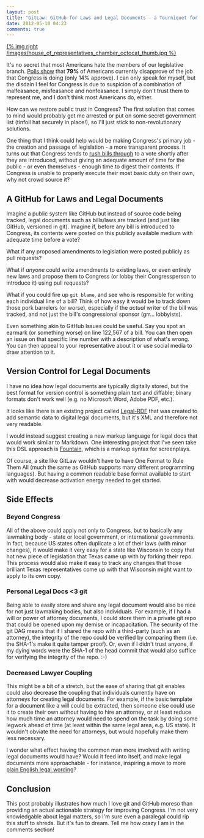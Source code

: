 ```yaml
---
layout: post
title: "GitLaw: GitHub for Laws and Legal Documents - a Tourniquet for American Liberty"
date: 2012-05-10 04:23
comments: true
---
```


[{% img right /images/house_of_representatives_chamber_octocat_thumb.jpg %}](/images/house_of_representatives_chamber_octocat.jpg)

It's no secret that most Americans hate the members of our legislative branch.
[Polls show][1] that **79%** of Americans currently disapprove of the job that
Congress is doing (only 14% approve).  I can only speak for myself,
but the disdain I feel for Congress is due to suspicion of a combination of
malfeasance, misfeasance and nonfeasance.  I simply don't trust them to
represent me, and I don't think most Americans do, either.

How can we restore public trust in Congress?  The first solution that comes to
mind would probably get me arrested or put on some secret government list
(tinfoil hat securely in place!), so I'll just stick to non-revolutionary
solutions.

One thing that I think could help would be making Congress's primary job - the
creation and passage of legislation - a more transparent process.  It turns out
that Congress tends to [rush bills through][2] to a vote shortly after they are
introduced, without giving an adequate amount of time for the public - or even
themselves - enough time to digest their contents.  If Congress is unable to
properly execute their most basic duty on their own, why not crowd source it?

<!-- more -->

## A GitHub for Laws and Legal Documents

Imagine a public system like GitHub but instead of source code being tracked,
legal documents such as bills/laws are tracked (and just like GitHub, versioned
in git). Imagine if, before any bill is introduced to Congress, its contents
were posted on this publicly available medium with adequate time before a vote?

What if any proposed amendments to legislation were posted publicly as pull
requests?

What if *anyone* could write amendments to existing laws, or even entirely
new laws and propose them to Congress (or lobby their Congressperson to
introduce it) using pull requests?

What if you could fire up `git blame`, and see who is responsible for writing
each individual line of a bill?  Think of how easy it would be to track down
those pork barrelers (or worse), especially if the *actual* writer of the bill
was tracked, and not just the bill's congressional sponsor (grr... lobbyists).

Even something akin to GitHub Issues could be useful.  Say you spot an earmark
(or something worse) on line 122,567 of a bill.  You can then open an issue on
that specific line number with a description of what's wrong.  You can then
appeal to your representative about it or use social media to draw attention
to it.

## Version Control for Legal Documents

I have no idea how legal documents are typically digitally stored, but the
best format for version control is something plain text and diffable;
binary formats don't work well (e.g. no Microsoft Word, Adobe PDF, etc.).

It looks like there is an existing project called [Legal-RDF][3] that was
created to add semantic data to digital legal documents, but it's XML and
therefore not very readable.

I would instead suggest creating a new markup language for legal docs that
would work similar to Markdown. One interesting project that I've seen take
this DSL approach is [Fountain][4], which is a markup syntax for screenplays.

Of course, a site like GitLaw wouldn't have to have One Format to Rule Them
All (much the same as GitHub supports many different programming languages).
But having a common readable base format available to start with would
decrease activation energy needed to get started.

## Side Effects

### Beyond Congress

All of the above could apply not only to Congress, but to basically any
lawmaking body - state or local government, or international governments. In
fact, because US states often duplicate a lot of their laws (with minor
changes), it would make it very easy for a state like Wisconsin to copy that
hot new piece of legislation that Texas came up with by forking their repo.
This process would also make it easy to track any changes that those brilliant
Texas representatives come up with that Wisconsin might want to apply to its
own copy.

### Personal Legal Docs <3 git

Being able to easily store and share any legal document would also be nice for
not just lawmaking bodies, but also individuals. For example, if I had a will
or power of attorney documents, I could store them in a private git repo that
could be opened upon my demise or incapacitation. The security of the git DAG
means that if I shared the repo with a third-party (such as an attorney), the
integrity of the repo could be verified by comparing them (i.e. the SHA-1's
make it quite tamper proof). Or, even if I didn't trust anyone, if my dying
words were the SHA-1 of the head commit that would also suffice for verifying
the integrity of the repo. :-)

### Decreased Lawyer Coupling

This might be a bit of a stretch, but the ease of sharing that git enables
could also decrease the coupling that individuals currently have on attorneys
for creating legal documents.  For example, if the basic template for a
document like a will could be extracted, then someone else could use it
to create their own without having to hire an attorney, or at least reduce
how much time an attorney would need to spend on the task by doing some
legwork ahead of time (at least within the same legal area, e.g. US state).
It wouldn't obviate the need for attorneys, but would hopefully make them
less necessary.

I wonder what effect having the common man more involved with writing legal
documents would have?  Would it feed into itself, and make legal documents
more approachable - for instance, inspiring a move to more
[plain English legal wording][5]?

## Conclusion

This post probably illustrates how much I love git and GitHub moreso than
providing an actual actionable strategy for improving Congress.  I'm not
very knowledgable about legal matters, so I'm sure even a paralegal could
rip this stuff to shreds.  But it's fun to dream.  Tell me how crazy I am
in the comments section!

[1]: http://www.realclearpolitics.com/epolls/other/congressional_job_approval-903.html
[2]: http://readthebill.org/rushed/
[3]: http://www.hypergrove.com/legalrdf.org/LegalMarkup.html
[4]: http://fountain.io/
[5]: http://www.amazon.com/Legal-Writing-Plain-English-Publishing/dp/0226284174
